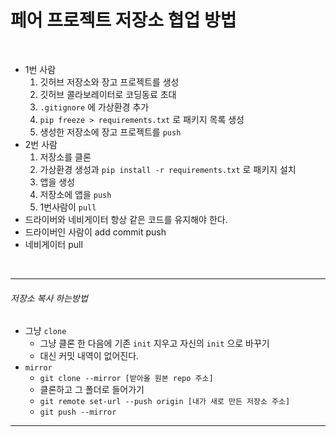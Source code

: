# 페어 프로젝트 저장소 협업 방법

<br>

- 1번 사람
  1. 깃허브 저장소와 장고 프로젝트를 생성
  2. 깃허브 콜라보레이터로 코딩동료 초대
  3. `.gitignore` 에 가상환경 추가
  4. `pip freeze > requirements.txt` 로 패키지 목록 생성
  5. 생성한 저장소에 장고 프로젝트를 `push`
- 2번 사람
  1. 저장소를 클론
  2. 가상환경 생성과 `pip install -r requirements.txt` 로 패키지 설치
  3. 앱을 생성
  4. 저장소에 앱을 `push`
  5. 1번사람이 `pull`
- 드라이버와 네비게이터 항상 같은 코드를 유지해야 한다.
- 드라이버인 사람이 add commit push
- 네비게이터 pull

<br>

---

###### 저장소 복사 하는방법

- 그냥 `clone`
  - 그냥 클론 한 다음에 기존 `init` 지우고 자신의 `init` 으로 바꾸기
  - 대신 커밋 내역이 없어진다.
- `mirror`
  - `git clone --mirror [받아올 원본 repo 주소]`
  - 클론하고 그 폴더로 들어가기
  - `git remote set-url --push origin [내가 새로 만든 저장소 주소]`
  - `git push --mirror`

---

<br>